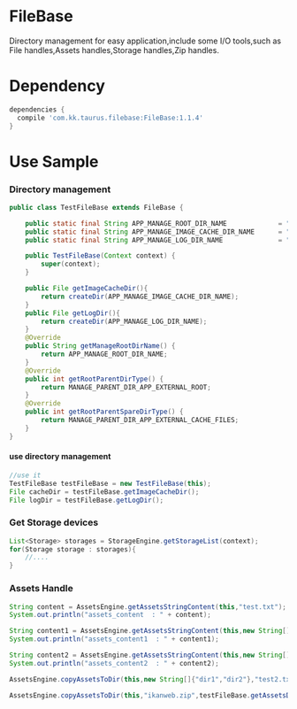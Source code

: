 # FileBase
Directory management for easy application,include some I/O tools,such as File handles,Assets handles,Storage handles,Zip handles.
# Dependency
```gradle
dependencies {
  compile 'com.kk.taurus.filebase:FileBase:1.1.4'
}
```
# Use Sample
### Directory management
```java
public class TestFileBase extends FileBase {

    public static final String APP_MANAGE_ROOT_DIR_NAME             = "TestFileBase";
    public static final String APP_MANAGE_IMAGE_CACHE_DIR_NAME      = "image/cache";
    public static final String APP_MANAGE_LOG_DIR_NAME              = "log";

    public TestFileBase(Context context) {
        super(context);
    }

    public File getImageCacheDir(){
        return createDir(APP_MANAGE_IMAGE_CACHE_DIR_NAME);
    }
    public File getLogDir(){
        return createDir(APP_MANAGE_LOG_DIR_NAME);
    }
    @Override
    public String getManageRootDirName() {
        return APP_MANAGE_ROOT_DIR_NAME;
    }
    @Override
    public int getRootParentDirType() {
        return MANAGE_PARENT_DIR_APP_EXTERNAL_ROOT;
    }
    @Override
    public int getRootParentSpareDirType() {
        return MANAGE_PARENT_DIR_APP_EXTERNAL_CACHE_FILES;
    }
}
```
#### use directory management
```java
//use it
TestFileBase testFileBase = new TestFileBase(this);
File cacheDir = testFileBase.getImageCacheDir();
File logDir = testFileBase.getLogDir();
```
### Get Storage devices
```java
List<Storage> storages = StorageEngine.getStorageList(context);
for(Storage storage : storages){
    //....
}
```
### Assets Handle
```java
String content = AssetsEngine.getAssetsStringContent(this,"test.txt");
System.out.println("assets_content  : " + content);

String content1 = AssetsEngine.getAssetsStringContent(this,new String[]{"dir1"},"test1.txt");
System.out.println("assets_content1  : " + content1);

String content2 = AssetsEngine.getAssetsStringContent(this,new String[]{"dir1","dir2"},"test2.txt");
System.out.println("assets_content2  : " + content2);

AssetsEngine.copyAssetsToDir(this,new String[]{"dir1","dir2"},"test2.txt",testFileBase.getAssetsDir());

AssetsEngine.copyAssetsToDir(this,"ikanweb.zip",testFileBase.getAssetsDir());
```